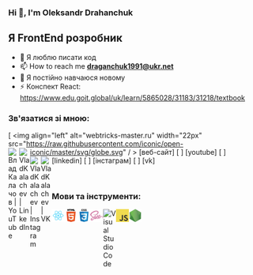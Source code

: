 
<!--
**saviola1777/saviola1777** is a ✨ _special_ ✨ repository because its `README.md` (this file) appears on your GitHub profile.
- 🔭 I’m currently working on [project "Filmoteka"](https://github.com/besha2vox/goit-js-teamproject-filmoteka/)
- 🌱 I’m currently learning **Js, React.js, Node.js**
- 📫 How to reach me **besha2vox@gmail.com**..
- 👯 I’m looking to collaborate on ...
- 🤔 I’m looking for help with ...
- 💬 Ask me about ...
- 📫 How to reach me: ...
- 😄 Pronouns: ...
- ⚡ Fun fact: ...
-->
###  Hi 👋, I'm Oleksandr Drahanchuk

<!-- ![](https://komarev.com/ghpvc/?username=VladKalachev) -->

##  Я FrontEnd розробник 
- 💪 Я люблю писати код
- 📫 How to reach me **draganchuk1991@ukr.net**
- 🥅 Я постійно навчаюся новому
- ⚡ Конспект React: https://www.edu.goit.global/uk/learn/5865028/31183/31218/textbook


###  Зв'язатися зі мною:

[ <img align="left" alt="webtricks-master.ru" width="22px" src="https://raw.githubusercontent.com/iconic/open-iconic/master/svg/globe.svg" / > [веб-сайт]
[ <img align="left" alt="Влад Калачов | YouTube" width="22px" src="https://cdn.jsdelivr.net/npm/simple-icons@v3/icons/youtube.svg" /> ] [youtube]
[ <img align="left" alt="VladKalachev | LinkedIn" width="22px" src="https://cdn.jsdelivr.net/npm/simple-icons@v3/icons/linkedin.svg" /> ] [linkedin]
[ <img align="left" alt="VladKalachev | Instagram" width="22px" src="https://cdn.jsdelivr.net/npm/simple-icons@v3/icons/instagram.svg" /> ] [інстаграм]
[ <img align="left" alt="VladKalachev | VK" width="22px" src="https://cdn.jsdelivr.net/npm/simple-icons@v3/icons/vk.svg" /> ] [vk]

<br />

###  Мови та інструменти:

<img align="left" alt="React" width="26px" src="https://raw.githubusercontent.com/github/explore/80688e429a7d4ef2fca1e82350fe8e3517d3494d/topics/react/react.png" />
<img align="left" alt="HTML5" width="26px" src="https://raw.githubusercontent.com/github/explore/80688e429a7d4ef2fca1e82350fe8e3517d3494d/topics/html/html.png" />
<img align="left" alt="CSS3" width="26px" src="https://raw.githubusercontent.com/github/explore/80688e429a7d4ef2fca1e82350fe8e3517d3494d/topics/css/css.png" />
<img align="left" alt="Sass" width="26px" src="https://raw.githubusercontent.com/github/explore/80688e429a7d4ef2fca1e82350fe8e3517d3494d/topics/sass/sass.png" />
<img align="left" alt="Visual Studio Code" width="26px" src="https://raw.githubusercontent.com/github/explore/80688e429a7d4ef2fca1e82350fe8e3517d3494d/topics/visual-studio-code/visual-studio- code.png" />
<img align="left" alt="JavaScript" width="26px" src="https://raw.githubusercontent.com/github/explore/80688e429a7d4ef2fca1e82350fe8e3517d3494d/topics/javascript/javascript.png" />
<img align="left" alt="Node.js" width="26px" src="https://raw.githubusercontent.com/github/explore/80688e429a7d4ef2fca1e82350fe8e3517d3494d/topics/nodejs/nodejs.png" />


<br />
<br />

